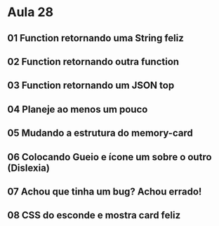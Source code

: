 # Aula 28

## 01 Function retornando uma String feliz

## 02 Function retornando outra function

## 03 Function retornando um JSON top

## 04 Planeje ao menos um pouco

## 05 Mudando a estrutura do memory-card

## 06 Colocando Gueio e ícone um sobre o outro (Dislexia)

## 07 Achou que tinha um bug? Achou errado!

## 08 CSS do esconde e mostra card feliz